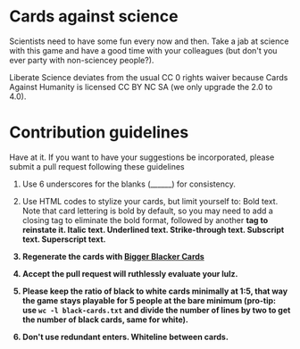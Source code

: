 # Cards against science

Scientists need to have some fun every now and then. Take a jab at science with this game and have a good time with your colleagues (but don't you ever party with non-sciencey people?).

Liberate Science deviates from the usual CC 0 rights waiver because Cards Against Humanity is licensed CC BY NC SA (we only upgrade the 2.0 to 4.0).

# Contribution guidelines

Have at it. If you want to have your suggestions be incorporated, please submit a pull request following these guidelines

1. Use 6 underscores for the blanks (______) for consistency.

2. Use HTML codes to stylize your cards, but limit yourself to:
	<b></b> Bold text. Note that card lettering is bold by default, so you may need to add a closing </b> tag to eliminate the bold format, followed by another <b> tag to reinstate it.
	<i></i> Italic text.
	<u></u> Underlined text.
	<strikethrough></strikethrough> Strike-through text.
	<sub></sub> Subscript text.
	<sup></sup> Superscript text.

3. Regenerate the cards with [Bigger Blacker Cards](http://biggerblackercards.com/)

4. Accept the pull request will ruthlessly evaluate your lulz.

5. Please keep the ratio of black to white cards minimally at 1:5, that way the game stays playable for 5 people at the bare minimum (pro-tip: use `wc -l black-cards.txt` and divide the number of lines by two to get the number of black cards, same for white).

6. Don't use redundant enters. Whiteline between cards.
